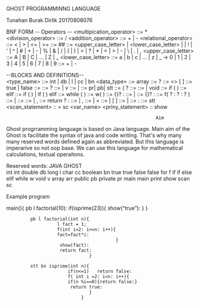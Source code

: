 GHOST PROGRAMMINNG LANGUAGE

Tunahan Burak Dirlik
20170808076

BNF FORM 
-- Operators --
<multipication_operator> ::= *
<division_operator> ::= /
<addition_operator> ::= + | -
<relational_operator> ::= < | > | <= | >=
<comment> ::= ## <characters>
<character> ::= <upper_case_letter> | <lower_case_letter> | <digit> | ! | ' | ^ | # | + | - | % | & | / | ( | ) | = | ? | * | < | > | - | \ | . | ,
<upper_case_letter> ::= A | B | C | … | Z | _
<lower_case_letter> ::= a | b | c | … | z | _
<digit> → 0 | 1 | 2 | 3 | 4 | 5 | 6 | 7 | 8 | 9
<sign> ::= + | -
  
--BLOCKS AND DEFINITIONS--  
<type_name> ::= int | db | l | cc | bn
<data_type> ::= array
<int> ::= <sign> ? <number>
<array type> ::= <type><> [ ]
<boolean literal> ::= true | false
<method declaration> ::= <method header> <method body>
<method header> ::= <method modifiers>? <result type> <method declarator> 
<result type> ::= <type> | v
<method modifiers> ::= <method modifier> | <method modifiers> <method modifier>
<method modifier> ::= pr| pb| stt
<method declarator> ::= <identifier> ( <formal parameter list>? 
<method body> ::= <block> 
<result type> ::= <type> | void
<if then statement>::= if ( <expression> ) <statement>
<else statement>::=  elif <statement>
<selection-statement> ::= if ( <expression> ) <statement>
                        | if ( <expression> ) <statement> elif<statement>
<iteration-statement> ::= while ( <expression> ) <statement>
<while statement> ::= w( <expression> ) <statement>
<expression-statement> ::= {<expression>}? :
<statement> ::= | <expression-statement>
<expression-statement> ::= {<expression>}? :
<for statement> ::= f( <for init>? : <expression>? : <for update>? ) <statement>
<for init> ::= <statement expression list> | <local variable declaration>
<for update> ::= <statement expression list>
<statement expression list> ::= <statement expression> | <statement expression list> , <statement expression>
<return statement> ::= return <expression>? :
<variable declarators> ::= <variable declarator> | <variable declarators> , <variable declarator>
<variable declarator> ::= <variable declarator id> | <variable declarator id> = <variable initializer>
<variable declarator id> ::= <identifier> | <variable declarator id> [ ]
<variable initializer> ::= <expression> | <array initializer>
<empty statement> ::= :
<static initializer> ::= stt <block>
<scan_statement> :: = sc <var_name>
<priny_statement> :: show <expression>

                                                            Aim					
  Ghost  progrramming language is based on Java language. Main aim of the Ghost is facilitate the syntax of java and code writing. 
That's why many many reserved words defined again as abbreviated. But this language is imperarive so not oop base. We can use this language for mathematical calculations, textual operaitons.

  Reserved words:
        JAVA           GHOST	
        int  	          int 
        double  	      db
        long	          l
        char  	        cc
        boolean       	bn
        true          	true 
        false         	false 
        for           	f
        if            	if
        else           	elif
        while         	w
        void        	  v
        array	          arr
        public        	pb
        private       	pr
        main            main
        print	          show
        scan	          sc








Example program

main(){
             pb l factorial(10):
             if(isprime(23)){
             show(“true”):
                             }
      }

             pb l factorial(int n){
                       l fact = 1;
                       f(int i=2: i<=n: i++){
                       fact=fact*i:
                                             }
                        show(fact):
                        return fact:
                                   }

             stt bn isprime(int n){
                           if(n<=1)   return false:
                           f( int i =2: i<n: i++){
                           if(n %i==0){return false:}
                            return true:
                                   }
                                }
